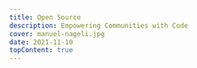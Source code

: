 ```yaml
---
title: Open Source
description: Empowering Communities with Code
cover: manuel-nageli.jpg
date: 2021-11-10
topContent: true
---
```

